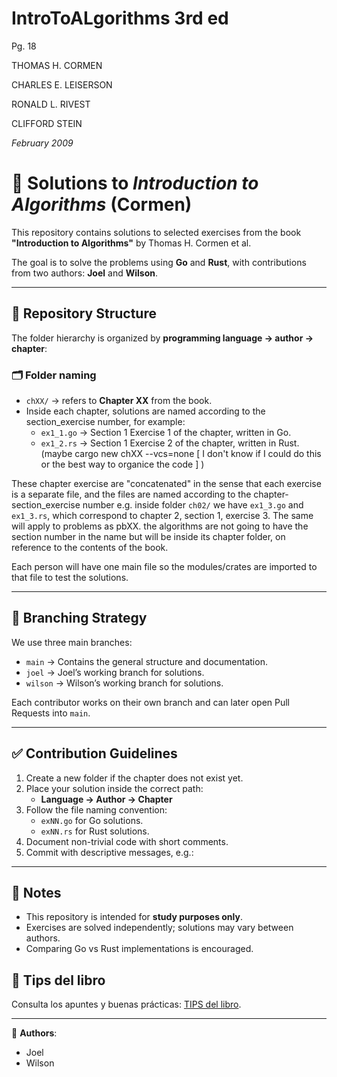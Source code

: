 # IntroToALgorithms 3rd ed
Pg. 18

THOMAS H. CORMEN  

CHARLES E. LEISERSON  

RONALD L. RIVEST

CLIFFORD STEIN  

*February 2009*
# 📘 Solutions to *Introduction to Algorithms* (Cormen)

This repository contains solutions to selected exercises from the book **"Introduction to Algorithms"** by Thomas H. Cormen et al.  

The goal is to solve the problems using **Go** and **Rust**, with contributions from two authors: **Joel** and **Wilson**.

---

## 📂 Repository Structure

The folder hierarchy is organized by **programming language → author → chapter**:


### 🗂 Folder naming
- `chXX/` → refers to **Chapter XX** from the book.  
- Inside each chapter, solutions are named according to the section_exercise number, for example:
  - `ex1_1.go` → Section 1 Exercise 1 of the chapter, written in Go.  
  - `ex1_2.rs` → Section 1 Exercise 2 of the chapter, written in Rust.  
  (maybe cargo new chXX --vcs=none [ I don't know if I could do this or the best way to organice the code  ] )

These chapter exercise are "concatenated" in the sense that each exercise is a separate file, and the files are named according to the chapter-section_exercise number e.g. inside folder `ch02/` we have `ex1_3.go` and `ex1_3.rs`, which correspond to chapter 2, section 1, exercise 3. The same will apply to problems as pbXX. the algorithms are not going to have the section number in the name but will be inside its chapter folder, on reference to the contents of the book.

Each person will have one main file so the modules/crates are imported to that file to test the solutions.

---

## 🔀 Branching Strategy

We use three main branches:

- `main` → Contains the general structure and documentation.  
- `joel` → Joel’s working branch for solutions.  
- `wilson` → Wilson’s working branch for solutions.  

Each contributor works on their own branch and can later open Pull Requests into `main`.

---

## ✅ Contribution Guidelines

1. Create a new folder if the chapter does not exist yet.  
2. Place your solution inside the correct path:
   - **Language → Author → Chapter**  
3. Follow the file naming convention:  
   - `exNN.go` for Go solutions.  
   - `exNN.rs` for Rust solutions.  
4. Document non-trivial code with short comments.  
5. Commit with descriptive messages, e.g.:  

---

## 📌 Notes
- This repository is intended for **study purposes only**.  
- Exercises are solved independently; solutions may vary between authors.  
- Comparing Go vs Rust implementations is encouraged.  

## 📝 Tips del libro
Consulta los apuntes y buenas prácticas: [TIPS del libro](./TIPS.md).

---

👥 **Authors**:  
- Joel  
- Wilson
